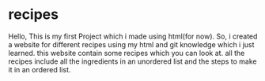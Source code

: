 # recipes
Hello, This is my first Project which i made using html(for now). So, i created a website for different recipes using my html and git knowledge which i just learned. this website contain some recipes which you can look at. all the recipes include all the ingredients in an unordered list and the steps to make it in an ordered list.
